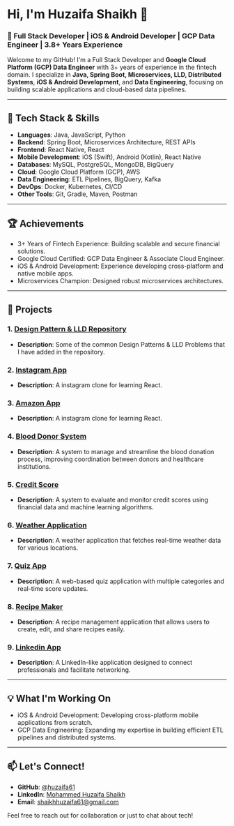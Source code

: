 # Hi, I'm Huzaifa Shaikh 👋 

### 🚀 Full Stack Developer | iOS & Android Developer | GCP Data Engineer | 3.8+ Years Experience

Welcome to my GitHub! I'm a Full Stack Developer and **Google Cloud Platform (GCP) Data Engineer** with 3+ years of experience in the fintech domain. I specialize in **Java, Spring Boot, Microservices, LLD, Distributed Systems**, **iOS & Android Development**, and **Data Engineering**, focusing on building scalable applications and cloud-based data pipelines.

---

## 🚀 Tech Stack & Skills

- **Languages**: Java, JavaScript, Python  
- **Backend**: Spring Boot, Microservices Architecture, REST APIs  
- **Frontend**: React Native, React  
- **Mobile Development**: iOS (Swift), Android (Kotlin), React Native  
- **Databases**: MySQL, PostgreSQL, MongoDB, BigQuery  
- **Cloud**: Google Cloud Platform (GCP), AWS  
- **Data Engineering**: ETL Pipelines, BigQuery, Kafka  
- **DevOps**: Docker, Kubernetes, CI/CD  
- **Other Tools**: Git, Gradle, Maven, Postman  

---

## 🏆 Achievements

- 3+ Years of Fintech Experience: Building scalable and secure financial solutions.  
- Google Cloud Certified: GCP Data Engineer & Associate Cloud Engineer.  
- iOS & Android Development: Experience developing cross-platform and native mobile apps.  
- Microservices Champion: Designed robust microservices architectures.  

---

## 📂 Projects

### 1. [Design Pattern & LLD Repository](https://github.com/huzaifa61/DESIGN-PATTERN)
- **Description**: Some of the common Design Patterns & LLD Problems that I have added in the repository.

### 2. [Instagram App](https://instagram-clone-b1941.firebaseapp.com)
- **Description**: A instagram clone for learning React.

### 3. [Amazon App](https://clone-19351.firebaseapp.com/)
- **Description**: A instagram clone for learning React.

### 4. [Blood Donor System](https://github.com/huzaifa61/BLOOD-DONOR-SYSTEM-UPDATED)
- **Description**: A system to manage and streamline the blood donation process, improving coordination between donors and healthcare institutions.

### 5. [Credit Score](https://github.com/huzaifa61/creditscore)
- **Description**: A system to evaluate and monitor credit scores using financial data and machine learning algorithms.

### 6. [Weather Application](https://github.com/huzaifa61/wc)
- **Description**: A weather application that fetches real-time weather data for various locations.

### 7. [Quiz App](https://github.com/huzaifa61/quiz-app)
- **Description**: A web-based quiz application with multiple categories and real-time score updates.

### 8. [Recipe Maker](https://github.com/huzaifa61/recipe_maker)
- **Description**: A recipe management application that allows users to create, edit, and share recipes easily. 

### 9. [Linkedin App](https://github.com/huzaifa61/LinkedIn-App)
- **Description**: A LinkedIn-like application designed to connect professionals and facilitate networking.

---

## 💡 What I'm Working On

- iOS & Android Development: Developing cross-platform mobile applications from scratch.  
- GCP Data Engineering: Expanding my expertise in building efficient ETL pipelines and distributed systems.

---

## 📫 Let's Connect!

- **GitHub**: [@huzaifa61](https://github.com/huzaifa61)  
- **LinkedIn**: [Mohammed Huzaifa Shaikh](https://www.linkedin.com/in/mohammed-huzaifa-shaikh/)  
- **Email**: [shaikhhuzaifa61@gmail.com](mailto:shaikhhuzaifa61@gmail.com)  

Feel free to reach out for collaboration or just to chat about tech!
